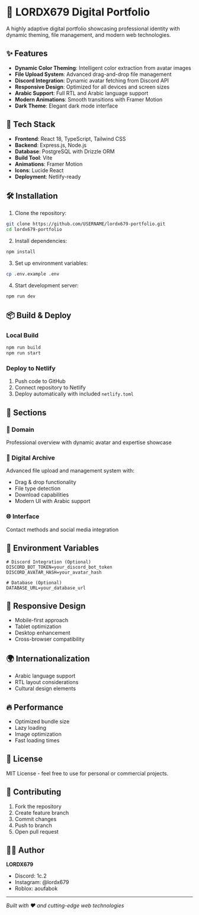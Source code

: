 # 👑 LORDX679 Digital Portfolio

A highly adaptive digital portfolio showcasing professional identity with dynamic theming, file management, and modern web technologies.

## ✨ Features

- **Dynamic Color Theming**: Intelligent color extraction from avatar images
- **File Upload System**: Advanced drag-and-drop file management
- **Discord Integration**: Dynamic avatar fetching from Discord API
- **Responsive Design**: Optimized for all devices and screen sizes
- **Arabic Support**: Full RTL and Arabic language support
- **Modern Animations**: Smooth transitions with Framer Motion
- **Dark Theme**: Elegant dark mode interface

## 🚀 Tech Stack

- **Frontend**: React 18, TypeScript, Tailwind CSS
- **Backend**: Express.js, Node.js
- **Database**: PostgreSQL with Drizzle ORM
- **Build Tool**: Vite
- **Animations**: Framer Motion
- **Icons**: Lucide React
- **Deployment**: Netlify-ready

## 🛠️ Installation

1. Clone the repository:
```bash
git clone https://github.com/USERNAME/lordx679-portfolio.git
cd lordx679-portfolio
```

2. Install dependencies:
```bash
npm install
```

3. Set up environment variables:
```bash
cp .env.example .env
```

4. Start development server:
```bash
npm run dev
```

## 📦 Build & Deploy

### Local Build
```bash
npm run build
npm run start
```

### Deploy to Netlify
1. Push code to GitHub
2. Connect repository to Netlify
3. Deploy automatically with included `netlify.toml`

## 🎨 Sections

### 🏰 Domain
Professional overview with dynamic avatar and expertise showcase

### 📁 Digital Archive  
Advanced file upload and management system with:
- Drag & drop functionality
- File type detection
- Download capabilities
- Modern UI with Arabic support

### 🌐 Interface
Contact methods and social media integration

## 🔧 Environment Variables

```env
# Discord Integration (Optional)
DISCORD_BOT_TOKEN=your_discord_bot_token
DISCORD_AVATAR_HASH=your_avatar_hash

# Database (Optional)
DATABASE_URL=your_database_url
```

## 📱 Responsive Design

- Mobile-first approach
- Tablet optimization
- Desktop enhancement
- Cross-browser compatibility

## 🌍 Internationalization

- Arabic language support
- RTL layout considerations
- Cultural design elements

## 🔥 Performance

- Optimized bundle size
- Lazy loading
- Image optimization
- Fast loading times

## 📄 License

MIT License - feel free to use for personal or commercial projects.

## 🤝 Contributing

1. Fork the repository
2. Create feature branch
3. Commit changes
4. Push to branch
5. Open pull request

## 👨‍💻 Author

**LORDX679**
- Discord: 1c.2
- Instagram: @lordx679
- Roblox: aoufabok

---

*Built with ❤️ and cutting-edge web technologies*
